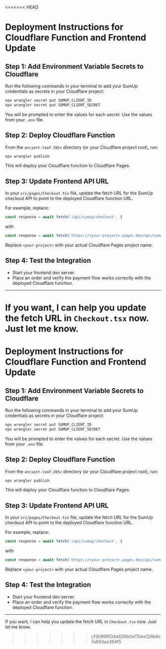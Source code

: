 <<<<<<< HEAD
# Deployment Instructions for Cloudflare Function and Frontend Update

## Step 1: Add Environment Variable Secrets to Cloudflare

Run the following commands in your terminal to add your SumUp credentials as secrets in your Cloudflare project:

```bash
npx wrangler secret put SUMUP_CLIENT_ID
npx wrangler secret put SUMUP_CLIENT_SECRET
```

You will be prompted to enter the values for each secret. Use the values from your `.env` file.

## Step 2: Deploy Cloudflare Function

From the `ancient-leaf-2b5c` directory (or your Cloudflare project root), run:

```bash
npx wrangler publish
```

This will deploy your Cloudflare function to Cloudflare Pages.

## Step 3: Update Frontend API URL

In your `src/pages/Checkout.tsx` file, update the fetch URL for the SumUp checkout API to point to the deployed Cloudflare function URL.

For example, replace:

```typescript
const response = await fetch('/api/sumup/checkout', {
```

with

```typescript
const response = await fetch('https://<your-project>.pages.dev/api/sumup/checkout', {
```

Replace `<your-project>` with your actual Cloudflare Pages project name.

## Step 4: Test the Integration

- Start your frontend dev server.
- Place an order and verify the payment flow works correctly with the deployed Cloudflare function.

---

If you want, I can help you update the fetch URL in `Checkout.tsx` now. Just let me know.
=======
# Deployment Instructions for Cloudflare Function and Frontend Update

## Step 1: Add Environment Variable Secrets to Cloudflare

Run the following commands in your terminal to add your SumUp credentials as secrets in your Cloudflare project:

```bash
npx wrangler secret put SUMUP_CLIENT_ID
npx wrangler secret put SUMUP_CLIENT_SECRET
```

You will be prompted to enter the values for each secret. Use the values from your `.env` file.

## Step 2: Deploy Cloudflare Function

From the `ancient-leaf-2b5c` directory (or your Cloudflare project root), run:

```bash
npx wrangler publish
```

This will deploy your Cloudflare function to Cloudflare Pages.

## Step 3: Update Frontend API URL

In your `src/pages/Checkout.tsx` file, update the fetch URL for the SumUp checkout API to point to the deployed Cloudflare function URL.

For example, replace:

```typescript
const response = await fetch('/api/sumup/checkout', {
```

with

```typescript
const response = await fetch('https://<your-project>.pages.dev/api/sumup/checkout', {
```

Replace `<your-project>` with your actual Cloudflare Pages project name.

## Step 4: Test the Integration

- Start your frontend dev server.
- Place an order and verify the payment flow works correctly with the deployed Cloudflare function.

---

If you want, I can help you update the fetch URL in `Checkout.tsx` now. Just let me know.
>>>>>>> cf3b96f63dd429b0a17bbe128b6c7a693ae364f5
